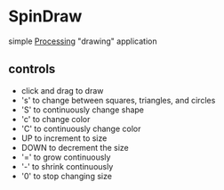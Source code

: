 SpinDraw
========

simple [Processing](processing.org) "drawing" application

controls
--------

- click and drag to draw
- 's' to change between squares, triangles, and circles
- 'S' to continuously change shape
- 'c' to change color
- 'C' to continuously change color
- UP to increment to size
- DOWN to decrement the size
- '=' to grow continuously
- '-' to shrink continuously
- '0' to stop changing size
